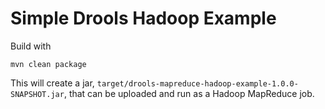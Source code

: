 # Simple Drools Hadoop Example
Build with 

```
mvn clean package
```

This will create a jar, `target/drools-mapreduce-hadoop-example-1.0.0-SNAPSHOT.jar`, that can be uploaded and run as a Hadoop MapReduce job.
